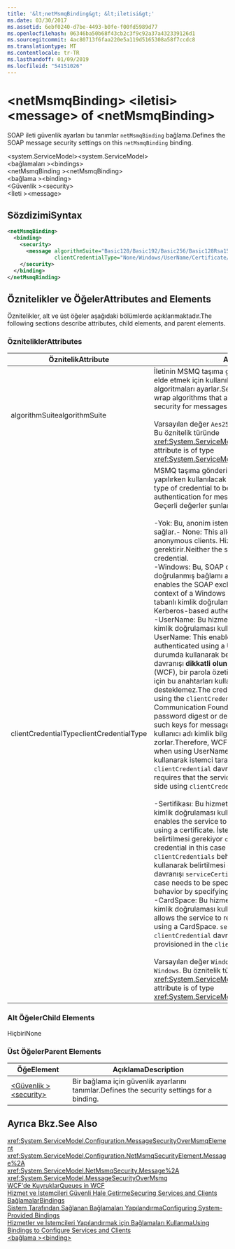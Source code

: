 ```yaml
---
title: '&lt;netMsmqBinding&gt; &lt;iletisi&gt;'
ms.date: 03/30/2017
ms.assetid: 6ebf0240-d7be-4493-b0fe-f00fd5989d77
ms.openlocfilehash: 06346ba50b68f43cb2c3f9c92a37a432339126d1
ms.sourcegitcommit: 4ac80713f6faa220e5a119d5165308a58f7ccdc8
ms.translationtype: MT
ms.contentlocale: tr-TR
ms.lasthandoff: 01/09/2019
ms.locfileid: "54151026"
---
```

# <a name="ltmessagegt-of-ltnetmsmqbindinggt"></a><span data-ttu-id="4df9a-102">&lt;netMsmqBinding&gt; &lt;iletisi&gt;</span><span class="sxs-lookup"><span data-stu-id="4df9a-102">&lt;message&gt; of &lt;netMsmqBinding&gt;</span></span>
<span data-ttu-id="4df9a-103">SOAP ileti güvenlik ayarları bu tanımlar `netMsmqBinding` bağlama.</span><span class="sxs-lookup"><span data-stu-id="4df9a-103">Defines the SOAP message security settings on this `netMsmqBinding` binding.</span></span>  
  
 <span data-ttu-id="4df9a-104">\<system.ServiceModel></span><span class="sxs-lookup"><span data-stu-id="4df9a-104">\<system.ServiceModel></span></span>  
<span data-ttu-id="4df9a-105">\<bağlamaları ></span><span class="sxs-lookup"><span data-stu-id="4df9a-105">\<bindings></span></span>  
<span data-ttu-id="4df9a-106">\<netMsmqBinding ></span><span class="sxs-lookup"><span data-stu-id="4df9a-106">\<netMsmqBinding></span></span>  
<span data-ttu-id="4df9a-107">\<bağlama ></span><span class="sxs-lookup"><span data-stu-id="4df9a-107">\<binding></span></span>  
<span data-ttu-id="4df9a-108">\<Güvenlik ></span><span class="sxs-lookup"><span data-stu-id="4df9a-108">\<security></span></span>  
<span data-ttu-id="4df9a-109">\<İleti ></span><span class="sxs-lookup"><span data-stu-id="4df9a-109">\<message></span></span>  
  
## <a name="syntax"></a><span data-ttu-id="4df9a-110">Sözdizimi</span><span class="sxs-lookup"><span data-stu-id="4df9a-110">Syntax</span></span>  
  
```xml  
<netMsmqBinding>
  <binding>
    <security>
      <message algorithmSuite="Basic128/Basic192/Basic256/Basic128Rsa15/Basic256Rsa15/TripleDes/TripleDesRsa15/Basic128Sha256/Basic192Sha256/TripleDesSha256/Basic128Sha256Rsa15/Basic192Sha256Rsa15/Basic256Sha256Rsa15/TripleDesSha256Rsa15"
               clientCredentialType="None/Windows/UserName/Certificate/CardSpace" />
    </security>
  </binding>
</netMsmqBinding>
```  
  
## <a name="attributes-and-elements"></a><span data-ttu-id="4df9a-111">Öznitelikler ve Öğeler</span><span class="sxs-lookup"><span data-stu-id="4df9a-111">Attributes and Elements</span></span>  
 <span data-ttu-id="4df9a-112">Öznitelikler, alt ve üst öğeler aşağıdaki bölümlerde açıklanmaktadır.</span><span class="sxs-lookup"><span data-stu-id="4df9a-112">The following sections describe attributes, child elements, and parent elements.</span></span>  
  
### <a name="attributes"></a><span data-ttu-id="4df9a-113">Öznitelikler</span><span class="sxs-lookup"><span data-stu-id="4df9a-113">Attributes</span></span>  
  
|<span data-ttu-id="4df9a-114">Öznitelik</span><span class="sxs-lookup"><span data-stu-id="4df9a-114">Attribute</span></span>|<span data-ttu-id="4df9a-115">Açıklama</span><span class="sxs-lookup"><span data-stu-id="4df9a-115">Description</span></span>|  
|---------------|-----------------|  
|<span data-ttu-id="4df9a-116">algorithmSuite</span><span class="sxs-lookup"><span data-stu-id="4df9a-116">algorithmSuite</span></span>|<span data-ttu-id="4df9a-117">İletinin MSMQ taşıma gönderilen iletiler için ileti tabanlı güvenlik elde etmek için kullanılan şifreleme ve anahtar-wrap algoritmaları ayarlar.</span><span class="sxs-lookup"><span data-stu-id="4df9a-117">Sets the message encryption and key-wrap algorithms that are used to achieve message-based security for messages sent over MSMQ transport.</span></span><br /><br /> <span data-ttu-id="4df9a-118">Varsayılan değer `Aes256` şeklindedir.</span><span class="sxs-lookup"><span data-stu-id="4df9a-118">The default value is `Aes256`.</span></span> <span data-ttu-id="4df9a-119">Bu öznitelik türünde <xref:System.ServiceModel.Security.SecurityAlgorithmSuite>.</span><span class="sxs-lookup"><span data-stu-id="4df9a-119">This attribute is of type <xref:System.ServiceModel.Security.SecurityAlgorithmSuite>.</span></span>|  
|<span data-ttu-id="4df9a-120">clientCredentialType</span><span class="sxs-lookup"><span data-stu-id="4df9a-120">clientCredentialType</span></span>|<span data-ttu-id="4df9a-121">MSMQ taşıma gönderilen iletiler için istemci kimlik doğrulaması yapılırken kullanılacak kimlik bilgisi türünü belirtir.</span><span class="sxs-lookup"><span data-stu-id="4df9a-121">Specifies the type of credential to be used when performing client authentication for messages sent over the MSMQ transport.</span></span> <span data-ttu-id="4df9a-122">Geçerli değerler şunlardır:</span><span class="sxs-lookup"><span data-stu-id="4df9a-122">Valid values include the following:</span></span><br /><br /> <span data-ttu-id="4df9a-123">-Yok: Bu, anonim istemcilerle etkileşime geçmek bir hizmet sağlar.</span><span class="sxs-lookup"><span data-stu-id="4df9a-123">-   None: This allows the service to interact with anonymous clients.</span></span> <span data-ttu-id="4df9a-124">Hizmet ya da istemci kimlik bilgileri gerektirir.</span><span class="sxs-lookup"><span data-stu-id="4df9a-124">Neither the service nor the client requires a credential.</span></span><br /><span data-ttu-id="4df9a-125">-Windows: Bu, SOAP değişimleri, Windows kimlik bilgisi kimliği doğrulanmış bağlamı altında olmasını sağlar.</span><span class="sxs-lookup"><span data-stu-id="4df9a-125">-   Windows: This enables the SOAP exchanges to be under the authenticated context of a Windows credential.</span></span> <span data-ttu-id="4df9a-126">Bu, her zaman Kerberos tabanlı kimlik doğrulaması gerçekleştirir.</span><span class="sxs-lookup"><span data-stu-id="4df9a-126">This always performs Kerberos-based authentication.</span></span><br /><span data-ttu-id="4df9a-127">-UserName: Bu hizmet gerektirecek şekilde sağlar, istemci kimlik doğrulaması kullanarak bir kullanıcı adı kimlik bilgisi.</span><span class="sxs-lookup"><span data-stu-id="4df9a-127">-   UserName: This enables the service to require that the client be authenticated using a UserName credential.</span></span> <span data-ttu-id="4df9a-128">Kimlik bilgisi bu durumda kullanarak belirtilmesi gerekiyor `clientCredentials` davranışı **dikkatli olun:**  Windows Communication Foundation (WCF), bir parola özeti gönderme veya parola ve ileti güvenliği için bu anahtarları kullanarak anahtarlar türetme desteklemez.</span><span class="sxs-lookup"><span data-stu-id="4df9a-128">The credential in this case needs to be specified using the `clientCredentials` behavior **Caution:**  Windows Communication Foundation (WCF) does not support sending a password digest or deriving keys using password and using such keys for message security.</span></span> <span data-ttu-id="4df9a-129">Bu nedenle, WCF exchange kullanıcı adı kimlik bilgileri kullanılırken sağlandığını zorlar.</span><span class="sxs-lookup"><span data-stu-id="4df9a-129">Therefore, WCF enforces that the exchange is secured when using UserName credentials.</span></span> <span data-ttu-id="4df9a-130">Bu mod, hizmet sertifikası kullanarak istemci tarafı belirtilmesini gerektirir `clientCredential` davranışı ve `serviceCertificate`.</span><span class="sxs-lookup"><span data-stu-id="4df9a-130">This mode requires that the service certificate be specified on the client side using `clientCredential` behavior and `serviceCertificate`.</span></span> <br /><br /> <span data-ttu-id="4df9a-131">-Sertifikası: Bu hizmet gerektirecek şekilde sağlar, istemci kimlik doğrulaması kullanarak bir sertifika.</span><span class="sxs-lookup"><span data-stu-id="4df9a-131">-   Certificate: This enables the service to require that the client be authenticated using a certificate.</span></span> <span data-ttu-id="4df9a-132">İstemci kimlik bilgisi bu durumda kullanarak belirtilmesi gerekiyor `clientCredentials` davranışı.</span><span class="sxs-lookup"><span data-stu-id="4df9a-132">The client credential in this case needs to be specified using the `clientCredentials` behavior.</span></span> <span data-ttu-id="4df9a-133">Hizmet kimlik bilgisi bu durumda kullanarak belirtilmesi gerekiyor `clientCredentials` belirterek davranışı `serviceCertificate`.</span><span class="sxs-lookup"><span data-stu-id="4df9a-133">The service credential in this case needs to be specified using the `clientCredentials` behavior by specifying the `serviceCertificate`.</span></span><br /><span data-ttu-id="4df9a-134">-CardSpace: Bu hizmet gerektirecek şekilde sağlar, istemci kimlik doğrulaması kullanarak bir CardSpace.</span><span class="sxs-lookup"><span data-stu-id="4df9a-134">-   CardSpace: This allows the service to require that the client be authenticated using a CardSpace.</span></span> <span data-ttu-id="4df9a-135">`serviceCertiifcate` İçinde sağlanmalıdır `clientCredential` davranışı.</span><span class="sxs-lookup"><span data-stu-id="4df9a-135">The `serviceCertiifcate` must be provisioned in the `clientCredential` behavior.</span></span><br /><br /> <span data-ttu-id="4df9a-136">Varsayılan değer `Windows` şeklindedir.</span><span class="sxs-lookup"><span data-stu-id="4df9a-136">The default value is `Windows`.</span></span> <span data-ttu-id="4df9a-137">Bu öznitelik türünde <xref:System.ServiceModel.MessageCredentialType>.</span><span class="sxs-lookup"><span data-stu-id="4df9a-137">This attribute is of type <xref:System.ServiceModel.MessageCredentialType>.</span></span>|  
  
### <a name="child-elements"></a><span data-ttu-id="4df9a-138">Alt Öğeler</span><span class="sxs-lookup"><span data-stu-id="4df9a-138">Child Elements</span></span>  
 <span data-ttu-id="4df9a-139">Hiçbiri</span><span class="sxs-lookup"><span data-stu-id="4df9a-139">None</span></span>  
  
### <a name="parent-elements"></a><span data-ttu-id="4df9a-140">Üst Öğeler</span><span class="sxs-lookup"><span data-stu-id="4df9a-140">Parent Elements</span></span>  
  
|<span data-ttu-id="4df9a-141">Öğe</span><span class="sxs-lookup"><span data-stu-id="4df9a-141">Element</span></span>|<span data-ttu-id="4df9a-142">Açıklama</span><span class="sxs-lookup"><span data-stu-id="4df9a-142">Description</span></span>|  
|-------------|-----------------|  
|[<span data-ttu-id="4df9a-143">\<Güvenlik ></span><span class="sxs-lookup"><span data-stu-id="4df9a-143">\<security></span></span>](../../../../../docs/framework/configure-apps/file-schema/wcf/security-of-netmsmqbinding.md)|<span data-ttu-id="4df9a-144">Bir bağlama için güvenlik ayarlarını tanımlar.</span><span class="sxs-lookup"><span data-stu-id="4df9a-144">Defines the security settings for a binding.</span></span>|  
  
## <a name="see-also"></a><span data-ttu-id="4df9a-145">Ayrıca Bkz.</span><span class="sxs-lookup"><span data-stu-id="4df9a-145">See Also</span></span>  
 <xref:System.ServiceModel.Configuration.MessageSecurityOverMsmqElement>  
 <xref:System.ServiceModel.Configuration.NetMsmqSecurityElement.Message%2A>  
 <xref:System.ServiceModel.NetMsmqSecurity.Message%2A>  
 <xref:System.ServiceModel.MessageSecurityOverMsmq>  
 [<span data-ttu-id="4df9a-146">WCF'de Kuyruklar</span><span class="sxs-lookup"><span data-stu-id="4df9a-146">Queues in WCF</span></span>](../../../../../docs/framework/wcf/feature-details/queues-in-wcf.md)  
 [<span data-ttu-id="4df9a-147">Hizmet ve İstemcileri Güvenli Hale Getirme</span><span class="sxs-lookup"><span data-stu-id="4df9a-147">Securing Services and Clients</span></span>](../../../../../docs/framework/wcf/feature-details/securing-services-and-clients.md)  
 [<span data-ttu-id="4df9a-148">Bağlamalar</span><span class="sxs-lookup"><span data-stu-id="4df9a-148">Bindings</span></span>](../../../../../docs/framework/wcf/bindings.md)  
 [<span data-ttu-id="4df9a-149">Sistem Tarafından Sağlanan Bağlamaları Yapılandırma</span><span class="sxs-lookup"><span data-stu-id="4df9a-149">Configuring System-Provided Bindings</span></span>](../../../../../docs/framework/wcf/feature-details/configuring-system-provided-bindings.md)  
 [<span data-ttu-id="4df9a-150">Hizmetler ve İstemcileri Yapılandırmak için Bağlamaları Kullanma</span><span class="sxs-lookup"><span data-stu-id="4df9a-150">Using Bindings to Configure Services and Clients</span></span>](../../../../../docs/framework/wcf/using-bindings-to-configure-services-and-clients.md)  
 [<span data-ttu-id="4df9a-151">\<bağlama ></span><span class="sxs-lookup"><span data-stu-id="4df9a-151">\<binding></span></span>](../../../../../docs/framework/misc/binding.md)

